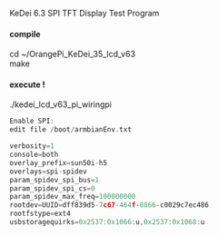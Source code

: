 KeDei 6.3 SPI TFT Display Test Program



#### compile
cd ~/OrangePi_KeDei_35_lcd_v63  
make

#### execute !
./kedei_lcd_v63_pi_wiringpi

``` cpp
Enable SPI:
edit file /boot/armbianEnv.txt

verbosity=1
console=both
overlay_prefix=sun50i-h5
overlays=spi-spidev
param_spidev_spi_bus=1
param_spidev_spi_cs=0
param_spidev_max_freq=100000000
rootdev=UUID=dff839d5-7c67-464f-8866-c0029c7ec486
rootfstype=ext4
usbstoragequirks=0x2537:0x1066:u,0x2537:0x1068:u

```



